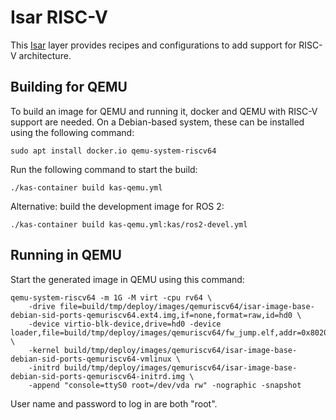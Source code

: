 # Isar RISC-V

This [Isar](https://github.com/ilbers/isar) layer provides recipes and configurations to add support for RISC-V architecture.

## Building for QEMU

To build an image for QEMU and running it, docker and QEMU with RISC-V support are needed. On a Debian-based system, these can be installed using the following command:

    sudo apt install docker.io qemu-system-riscv64

Run the following command to start the build:

    ./kas-container build kas-qemu.yml

Alternative: build the development image for ROS 2:

    ./kas-container build kas-qemu.yml:kas/ros2-devel.yml

## Running in QEMU

Start the generated image in QEMU using this command:

    qemu-system-riscv64 -m 1G -M virt -cpu rv64 \
        -drive file=build/tmp/deploy/images/qemuriscv64/isar-image-base-debian-sid-ports-qemuriscv64.ext4.img,if=none,format=raw,id=hd0 \
        -device virtio-blk-device,drive=hd0 -device loader,file=build/tmp/deploy/images/qemuriscv64/fw_jump.elf,addr=0x80200000 \
        -kernel build/tmp/deploy/images/qemuriscv64/isar-image-base-debian-sid-ports-qemuriscv64-vmlinux \
        -initrd build/tmp/deploy/images/qemuriscv64/isar-image-base-debian-sid-ports-qemuriscv64-initrd.img \
        -append "console=ttyS0 root=/dev/vda rw" -nographic -snapshot

User name and password to log in are both "root".
